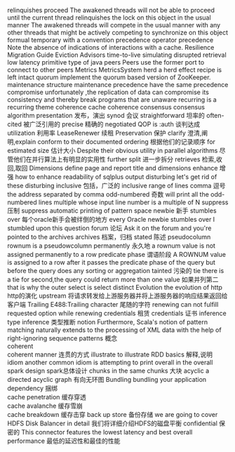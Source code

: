 relinquishes
proceed
    The awakened threads will not be able to proceed until the current
    thread relinquishes the lock on this object
in the usual manner
    The awakened threads will compete in the usual manner with any other threads that might
    be actively competing to synchronize on this object
formual
temporary
with a convention
precedence  operator precedence
Note the absence of indications of interactions with a cache.
Resilience
Migration Guide
Eviction Advisors
time-to-live
simulating
disrupted
retrieval
low latency
primitive type of java
peers
    Peers use the former port to connect to other peers
Metrics
    MetricsSystem
herd
    a herd effect
recipe
is left intact
quorum
    implement the quorum based
    version of ZooKeeper.
maintenance
    structure maintenance
precedence
    have the same precedence
compromise
    unfortunately ,the replication of data can compromise its consistency and thereby break programs that are unaware
recurring
    is a recurring theme
coherence
    cache coherence
consensus
    consensus algorithm
presentation
                                                                                                            发布，演出
synod
                                                                                                             会议
straightforward
                                                                                                           坦率的
 often-cited
                                                                                                             被广泛引用的
precise
                                                                                                            精确的
negotiated QOP is :auth
                                                                                                            谈判达成
utilization
                                                                                                             利用率
LeaseRenewer
                                                                                                             续租
Preservation
                                                                                                          保护
clarify
                                                                                                           澄清,阐明,explain
conform to their documented ordering
                                                                                                          根据他们的记录顺序
for estimated size
                                                                                                          估计大小
Despite their obvious utility in parallel algorithms
                                                                                                          尽管他们在并行算法上有明显的实用性
further split
                                                                                                          进一步拆分
retrieves
                                                                                                         检索,收回,取回
Dimensions
    define page and report title and dimensions
enhance
                                                                                                           增强
    how to enhance readability of sqlplus output
disturbing
    let's get rid of these disturbing
inclusive
                                                                                                         包括，广泛的
    inclusive range of lines
comma
                                                                                                          逗号
    the address separated by comma
odd-numbered
                                                                                                             奇数
    will print all the odd-numbered lines
multiple
    whose input line number is a multiple of N
suppress
                                                                                                           压制
    suppress automatic printing of pattern space
newbie
                                                                                                          新手
stumbles over
                                                                                                              每个oracle新手会被绊倒的地方
    every Oracle newbie stumbles over
    I stumbled upon this question
forum
                                                                                                       论坛
    Ask it on the forum and you're pointed to the archives
archives
                                                                                                        档案，归档
stated
                                                                                                          陈述
pseudocolumn
    rownum is a pseudowcolumn
permanently
                                                                                                             永久地
    a rownum value is not assigned permanently to a row
predicate phase
                                                                                                        谓语阶段
    A ROWNUM value is assigned to a row
    after it passes the predicate phase of the query but before the query
    does any sorting or aggregation
tainted
                                                                                                       污染的
tie
    there is a tie for second,the query could return more than one value                                如果并列第二
    that is why the outer select is select distinct
Evolution
   the evolution of http                                                                                           http的演化
upstream
    将请求转发给上游服务器并将上游服务器的响应结果返回给客户端
Trailing
    E488:Trailing character                                 尾随的字符
renewing
    can not fulfill requested option while renewing credentials             租赁
credentials 证书
inference
    type inference                                                          类型推断
notion
    Furthermore, Scala's notion of pattern matching naturally extends to the processing of XML data with the help of right-ignoring sequence patterns       概念                                                                          
coherent                                                                    
    coherent manner                                             连贯的方式
illustrate 
    to illustrate RDD basics                                        解释,说明
idiom 
    another common idiom is attempting to print 
overall
    in the overall spark design                                 spark总体设计
chunks
    in the same chunks                                          大块
acyclic 
    a directed acyclic graph                                    有向无环图
Bundling 
    bundling your application dependency                        捆绑    
cache penetration                                               缓存穿透            
cache avalanche                                                 缓存雪崩          
cache breakdown                                                 缓存击穿
back up store                                                   备份存储
we are going to cover HDFS Disk Balancer in detail              我们将详细介绍HDFS的磁盘平衡
confidential                                                    保密的
This connector features the lowest latency and best overall performance     最低的延迟性和最佳的性能
